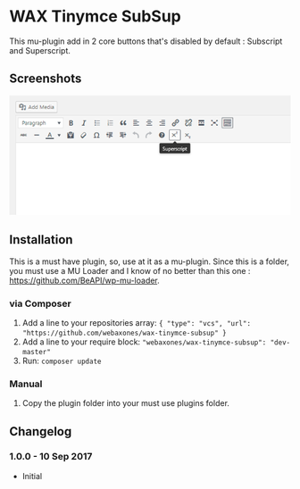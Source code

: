 # WAX Tinymce SubSup

This mu-plugin add in 2 core buttons that's disabled by default : Subscript and Superscript.  

## Screenshots

![Screenshot](https://github.com/webaxones/wax-tinymce-subsup/raw/master/assets/screenshots/screenshot-1.png "Screenshot")

## Installation

This is a must have plugin, so, use at it as a mu-plugin.
Since this is a folder, you must use a MU Loader and I know of no better than this one : https://github.com/BeAPI/wp-mu-loader.

### via Composer

1. Add a line to your repositories array: `{ "type": "vcs", "url": "https://github.com/webaxones/wax-tinymce-subsup" }`
2. Add a line to your require block: `"webaxones/wax-tinymce-subsup": "dev-master"`
3. Run: `composer update`

### Manual

1. Copy the plugin folder into your must use plugins folder.

## Changelog

### 1.0.0 - 10 Sep 2017
* Initial